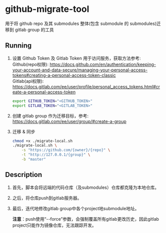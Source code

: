 # github-migrate-tool

用于将 github repo 及其 submodules 整体(包含 submodule 的 submodules)迁移到 gitlab group 的工具

## Running

1. 设置 Github Token 及 Gitlab Token 用于访问服务，获取方法参考:  
    Github(repo权限): https://docs.github.com/en/authentication/keeping-your-account-and-data-secure/managing-your-personal-access-tokens#creating-a-personal-access-token-classic  
    Gitlab(api权限): https://docs.gitlab.com/ee/user/profile/personal_access_tokens.html#create-a-personal-access-token

    ```bash
    export GITHUB_TOKEN="<GITHUB_TOKEN>"
    export GITLAB_TOKEN="<GITLAB_TOKEN>"
    ```

2. 创建 gitlab group 作为迁移目标，参考: https://docs.gitlab.com/ee/user/group/#create-a-group

3. 迁移 & 同步

    ```bash
    chmod +x ./migrate-local.sh
    ./migrate-local.sh \
        -s "https://github.com/{owner}/{repo}" \
        -t "http://127.0.0.1/{group}" \
        -b "master"
    ```

## Description

1. 首先，脚本会将远端的代码仓库（及submodules）仓库都克隆为本地仓库。
2. 之后，将仓库push到gitlab服务器。
3. 最后，迭代地修改gitlab group中各个project地submodule地址。

    **注意**：push使用“--force”参数，会强制覆盖所有gitlab更改历史，因此gitlab project只能作为镜像仓库，无法跟踪开发。
